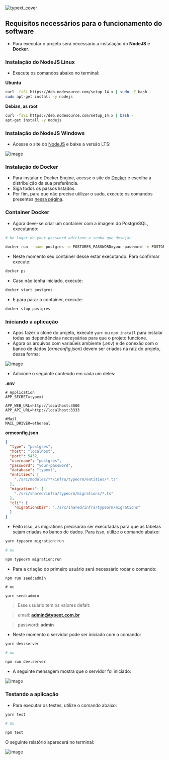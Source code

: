 ![typext_cover](https://user-images.githubusercontent.com/56441371/112768034-52dbed80-8ff0-11eb-8a72-5190c56f1090.png)

## Requisitos necessários para o funcionamento do software

- Para executar o projeto será necessário a instalação do **NodeJS** e **Docker**.

### Instalação do NodeJS Linux

- Execute os comandos abaixo no terminal:

**Ubuntu**
```bash
curl -fsSL https://deb.nodesource.com/setup_14.x | sudo -E bash -
sudo apt-get install -y nodejs
```

**Debian, as root**
```bash
curl -fsSL https://deb.nodesource.com/setup_14.x | bash -
apt-get install -y nodejs
```

### Instalação do NodeJS Windows

- Acesse o site do [NodeJS](https://nodejs.org/en/) e baixe a versão LTS:

![image](https://user-images.githubusercontent.com/56441371/112771142-d7366c80-9000-11eb-93e4-5a7bcbcb232f.png)


### Instalação do Docker 

- Para instalar o Docker Engine, acesse o site do [Docker](https://docs.docker.com/engine/install) e escolha a distribuição da sua preferência. 
- Siga todos os passos listados.
- Por fim, para que não precise utilizar o sudo, execute os comandos presentes [nessa página](https://docs.docker.com/engine/install/linux-postinstall).


### Container Docker

- Agora deve-se criar um container com a imagem do PostgreSQL, executando:

```bash
# No lugar de your-password adicione a senha que desejar

docker run --name postgres -e POSTGRES_PASSWORD=your-password -e POSTGRES_DB=typext -p 5432:5432 -d postgres
```

- Neste momento seu container desse estar executando. Para confirmar execute:

```bash
docker ps
```

- Caso não tenha iniciado, execute:

```bash
docker start postgres
```

- E para parar o container, execute:

```bash
docker stop postgres
```


### Iniciando a aplicação

- Após fazer o clone do projeto, execute ```yarn``` ou ```npm install``` para instalar todas as dependências necessárias para que o projeto funcione.
- Agora os arquivos com variaǘeis ambiente (*.env*) e de conexão com o banco de dados (*ormconfig.json*) devem ser criados na raiz do projeto, dessa forma:

![image](https://user-images.githubusercontent.com/57918707/115161576-f01cc580-a074-11eb-89b4-6e52f54c5dd5.png)


- Adicione o seguinte conteúdo em cada um deles:

**.env**
```env
# Application
APP_SECRET=typext

APP_WEB_URL=http://localhost:3000
APP_API_URL=http://localhost:3333

#Mail
MAIL_DRIVER=ethereal
```

**ormconfig.json**
```json
{
  "type": "postgres",
  "host": "localhost",
  "port": 5432,
  "username": "postgres",
  "password": "your-password",
  "database": "typext",
  "entities": [
    "./src/modules/**/infra/typeorm/entities/*.ts"
  ],
  "migrations": [
    "./src/shared/infra/typeorm/migrations/*.ts"
  ],
  "cli": {
    "migrationsDir": "./src/shared/infra/typeorm/migrations"
  }
}

```

- Feito isso, as migrations precisarão ser executadas para que as tabelas sejam criadas no banco de dados. Para isso, utilize o comando abaixo:

```bash
yarn typeorm migration:run

# ou

npm typeorm migration:run
```

- Para a criação do primeiro usuário será necessário rodar o comando:

```
npm run seed:admin 

# ou 

yarn seed:admin
```

> Esse usuário tem os valores defalt: 

> email: **admin@typext.com.br**

> password: **admin**


- Neste momento o servidor pode ser iniciado com o comando:
```bash
yarn dev:server

# ou

npm run dev:server
```

- A seguinte mensagem mostra que o servidor foi iniciado:

![image](https://user-images.githubusercontent.com/57918707/115161682-70dbc180-a075-11eb-9f8c-53460f053067.png)

### Testando a aplicação

- Para executar os testes, utilize o comando abaixo:

```bash
yarn test

# ou

npm test
```

O seguinte relatório aparecerá no terminal:

![image](https://user-images.githubusercontent.com/57918707/115161751-c7e19680-a075-11eb-8a46-3642e9885664.png)
